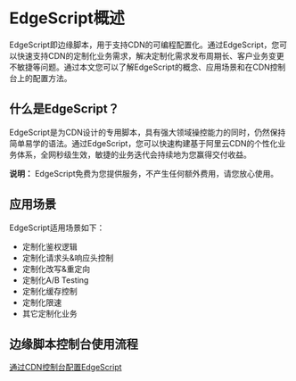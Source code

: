 # EdgeScript概述

EdgeScript即边缘脚本，用于支持CDN的可编程配置化。通过EdgeScript，您可以快速支持CDN的定制化业务需求，解决定制化需求发布周期长、客户业务变更不敏捷等问题。通过本文您可以了解EdgeScript的概念、应用场景和在CDN控制台上的配置方法。

## 什么是EdgeScript？

EdgeScript是为CDN设计的专用脚本，具有强大领域操控能力的同时，仍然保持简单易学的语法。通过EdgeScript，您可以快速构建基于阿里云CDN的个性化业务体系，全网秒级生效，敏捷的业务迭代会持续地为您赢得交付收益。

**说明：** EdgeScript免费为您提供服务，不产生任何额外费用，请您放心使用。

## 应用场景

EdgeScript适用场景如下：

-   定制化鉴权逻辑
-   定制化请求头&响应头控制
-   定制化改写&重定向
-   定制化A/B Testing
-   定制化缓存控制
-   定制化限速
-   其它定制化业务

## 边缘脚本控制台使用流程

[通过CDN控制台配置EdgeScript](/cn.zh-CN/边缘脚本/简介/通过CDN控制台配置EdgeScript.md)

